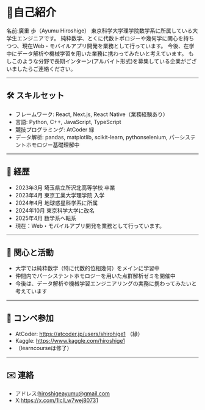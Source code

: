 # 👋自己紹介 
名前:廣重 歩（Ayumu Hiroshige）
東京科学大学理学院数学系に所属している大学生エンジニアです。
純粋数学、とくに代数トポロジーや幾何学に関心を持ちつつ、現在Web・モバイルアプリ開発を業務として行っています。
今後、在学中にデータ解析や機械学習を用いた業務に携わってみたいと考えています。
もしこのような分野で長期インターン(アルバイト形式)を募集している企業がございましたらご連絡ください。

---

## 🛠️ スキルセット

- フレームワーク: React, Next.js, React Native（業務経験あり）
- 言語: Python, C++, JavaScript, TypeScript
- 競技プログラミング: AtCoder 緑
- データ解析: pandas, matplotlib, scikit-learn, pythonselenium, パーシステントホモロジー基礎理解中

---

## 📘 経歴

- 2023年3月 埼玉県立所沢北高等学校 卒業  
- 2023年4月 東京工業大学理学院 入学  
- 2024年4月 地球惑星科学系に所属  
- 2024年10月 東京科学大学に改名  
- 2025年4月 数学系へ転系  
- 現在：Web・モバイルアプリ開発を業務として行っています。

---

## 🌱 関心と活動

- 大学では純粋数学（特に代数的位相幾何）をメインに学習中
- 仲間内でパーシステントホモロジーを用いた点群解析ゼミを開催中
- 今後は、データ解析や機械学習エンジニアリングの実務に携わってみたいと考えています

---

## 🧠 コンペ参加

- AtCoder: https://atcoder.jp/users/shirohige1
  （緑）
- Kaggle: https://www.kaggle.com/hiroshige1
- （learncourseは修了）

---

## ✉️ 連絡

- アドレス:hiroshigeayumu@gmail.com
- X:https://x.com/1lcILw7wej80731

